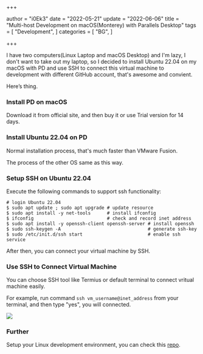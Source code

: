 +++

author = "i0Ek3"
date = "2022-05-21"
update = "2022-06-06"
title = "Multi-host Development on macOS(Monterey) with Parallels Desktop" 
tags = [
    "Development",
]
categories = [
    "BG",
]

+++



I have two computers(Linux Laptop and macOS Desktop) and I'm lazy, I don't want to take out my laptop, so I decided to install Ubuntu 22.04 on my macOS with PD and use SSH to connect this virtual machine to development with different GitHub account, that's awesome and convient.

Here’s thing.

### Install PD on macOS

Download it from official site, and then buy it or use Trial version for 14 days.

### Install Ubuntu 22.04 on PD

Normal installation process, that's much faster than VMware Fusion.

The process of the other OS same as this way.

### Setup SSH on Ubuntu 22.04

Execute the following commands to support ssh functionality:

```Shell
# login Ubuntu 22.04
$ sudo apt update ; sudo apt upgrade # update resource
$ sudo apt install -y net-tools      # install ifconfig
$ ifconfig                           # check and record inet address
$ sudo apt install -y openssh-client openssh-server # install openssh
$ sudo ssh-keygen -A                                # generate ssh-key
$ sudo /etc/init.d/ssh start                        # enable ssh service
```

After then, you can connect your virtual machine by SSH.

### Use SSH to Connect Virtual Machine

You can choose SSH tool like Termius or default terminal to connect vritual machine easily. 

For example, run command `ssh vm_username@inet_address` from your terminal, and then type "yes", you will connected.

![](https://cdn.jsdelivr.net/gh/i0Ek3/apichost@main/niter.top/test@test.jpg)


### Further

Setup your Linux development environment, you can check this [repo](https://github.com/i0Ek3/meshell).
